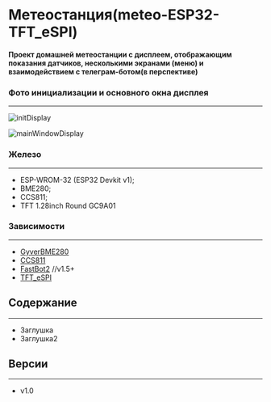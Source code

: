 # Метеостанция(meteo-ESP32-TFT_eSPI)

**Проект домашней метеостанции с дисплеем, отображающим показания датчиков, несколькими экранами (меню) и взаимодействием с телеграм-ботом(в перспективе)**

### Фото инициализации и основного окна дисплея
___
![initDisplay](https://github.com/user-attachments/assets/d14195e3-a724-477a-b1c3-dd18418e60f7)

![mainWindowDisplay](https://github.com/user-attachments/assets/850ebf0f-566d-4383-8afa-6c4ff9597ccf)

### Железо
___
- ESP-WROM-32 (ESP32 Devkit v1);
- BME280;
- CCS811;
- TFT 1.28inch Round GC9A01

### Зависимости
___
- [GyverBME280](https://github.com/GyverLibs/GyverBME280.git)
- [CCS811](https://github.com/sparkfun/SparkFun_CCS811_Arduino_Library.git)
- [FastBot2](https://github.com/GyverLibs/FastBot2.git) //v1.5+
- [TFT_eSPI](https://github.com/Bodmer/TFT_eSPI.git)

## Содержание
___
- Заглушка
- Заглушка2

## Версии
___
- v1.0
